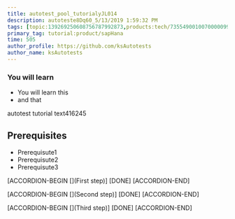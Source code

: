 ```yaml
---
title: autotest_pool_tutorialyJL014
description: autoteste8Dq60_5/13/2019 1:59:32 PM
tags: [topic:139269250608756787992873,products:tech/73554900100700000996,tutorial:experience/advanced]
primary_tag: tutorial:product/sapHana
time: 505
author_profile: https://github.com/ksAutotests
author_name: ksAutotests
---
```

### You will learn
- You will learn this
- and that

autotest tutorial text416245

## Prerequisites
- Prerequisute1
- Prerequisute2
- Prerequisute3

[ACCORDION-BEGIN [](First step)]
[DONE]
[ACCORDION-END]

[ACCORDION-BEGIN [](Second step)]
[DONE]
[ACCORDION-END]

[ACCORDION-BEGIN [](Third step)]
[DONE]
[ACCORDION-END]

